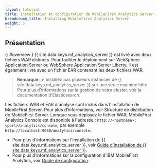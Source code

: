 ```yaml
---
layout: tutorial
title: Installation et configuration de MobileFirst Analytics Server
breadcrumb_title: Installing MobileFirst Analytics Server
weight: 3
---
```

<!-- NLS_CHARSET=UTF-8 -->
## Présentation
{: #overview }
{{ site.data.keys.mf_analytics_server }} est livré avec deux fichiers WAR distincts. Pour faciliter le déploiement sur WebSphere Application Server ou WebSphere Application Server Liberty, il est également livré avec un fichier EAR contenant les deux fichiers WAR.

> **Remarque :** n'installez pas plusieurs instances de {{ site.data.keys.mf_analytics_server }} sur une seule machine hôte. Pour plus d'informations sur la gestion de votre cluster, voir la documentation d'Elasticsearch.

Les fichiers WAR et EAR d'analyse sont inclus dans l'installation de MobileFirst Server. Pour plus d'informations, voir Structure de distribution de MobileFirst Server. Lorsque vous déployez le fichier WAR, MobileFirst Analytics Console est disponible à l'adresse : `http://<hostname>:<port>/analytics/console`, par exemple `http://localhost:9080/analytics/console`.

* Pour plus d'informations sur l'installation de {{ site.data.keys.mf_analytics_server }}, voir [Guide d'installation de {{ site.data.keys.mf_analytics_server }}](installation).
* Pour plus d'informations sur la configuration d'IBM MobileFirst Analytics, voir [Guide de configuration](configuration).
